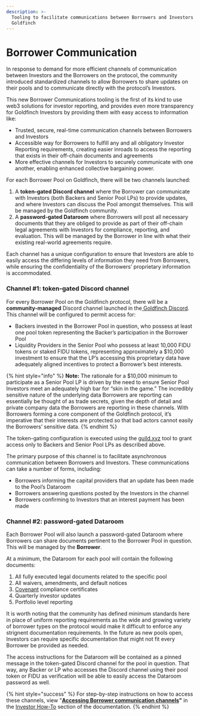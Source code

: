 ```yaml
---
description: >-
  Tooling to facilitate communications between Borrowers and Investors on
  Goldfinch
---
```


# Borrower Communication

In response to demand for more efficient channels of communication between Investors and the Borrowers on the protocol, the community introduced standardized channels to allow Borrowers to share updates on their pools and to communicate directly with the protocol’s Investors.&#x20;

This new Borrower Communications tooling is the first of its kind to use web3 solutions for investor reporting, and provides even more transparency for Goldfinch Investors by providing them with easy access to information like:

* Trusted, secure, real-time communication channels between Borrowers and Investors
* Accessible way for Borrowers to fulfill any and all obligatory Investor Reporting requirements, creating easier inroads to access the reporting that exists in their off-chain documents and agreements&#x20;
* More effective channels for Investors to securely communicate with one another, enabling enhanced collective bargaining power.

For each Borrower Pool on Goldfinch, there will be two channels launched:

1. A **token-gated Discord channel** where the Borrower can communicate with Investors  (both Backers and Senior Pool LPs) to provide updates, and where Investors can discuss the Pool amongst themselves. This will be managed by the Goldfinch community.
2. A **password-gated Dataroom** where Borrowers will post all necessary documents that they are obliged to provide as part of their off-chain legal agreements with Investors for compliance, reporting, and evaluation. This will be managed by the Borrower in line with what their existing real-world agreements require.

Each channel has a unique configuration to ensure that Investors are able to easily access the differing levels of information they need from Borrowers, while ensuring the confidentiality of the Borrowers’ proprietary information is accommodated.

### Channel #1: token-gated Discord channel

For every Borrower Pool on the Goldfinch protocol, there will be a **community-managed** Discord channel launched in the[ Goldfinch Discord](https://discord.gg/keH5tZSc). This channel will be configured to permit access for:

* Backers invested in the Borrower Pool in question, who possess at least one pool token representing the Backer’s participation in the Borrower Pool&#x20;
* Liquidity Providers in the Senior Pool who possess at least 10,000 FIDU tokens or staked FIDU tokens, representing approximately a $10,000 investment to ensure that the LP’s accessing this proprietary data have adequately aligned incentives to protect a Borrower’s best interests.

{% hint style="info" %}
**Note:** The rationale for a $10,000 minimum to participate as a Senior Pool LP is driven by the need to ensure Senior Pool Investors meet an adequately high bar for “skin in the game.” The incredibly sensitive nature of the underlying data Borrowers are reporting can essentially be thought of as trade secrets, given the depth of detail and private company data the Borrowers are reporting in these channels. With Borrowers forming a core component of the Goldfinch protocol, it’s imperative that their interests are protected so that bad actors cannot easily the Borrowers’ sensitive data.
{% endhint %}

The token-gating configuration is executed using the [guild.xyz](https://guild.xyz/) tool to grant access only to Backers and Senior Pool LPs as described above.&#x20;

The primary purpose of this channel is to facilitate asynchronous communication between Borrowers and Investors. These communications can take a number of forms, including:

* Borrowers informing the capital providers that an update has been made to the Pool’s Dataroom&#x20;
* Borrowers answering questions posted by the Investors in the channel&#x20;
* Borrowers confirming to Investors that an interest payment has been made

### Channel #2: password-gated Dataroom

Each Borrower Pool will also launch a password-gated Dataroom where Borrowers can share documents pertinent to the Borrower Pool in question. This will be managed by the **Borrower**.&#x20;

At a minimum, the Dataroom for each pool will contain the following documents:

1. All fully executed legal documents related to the specific pool&#x20;
2. All waivers, amendments, and default notices&#x20;
3. [Covenant](https://www.investopedia.com/terms/c/covenant.asp) compliance certificates&#x20;
4. Quarterly investor updates&#x20;
5. Portfolio level reporting

It is worth noting that the community has defined minimum standards here in place of uniform reporting requirements as the wide and growing variety of borrower types on the protocol would make it difficult to enforce any strignent documentation requirements. In the future as new pools open, Investors can require specific documentation that might not fit every Borrower be provided as needed.&#x20;

The access instructions for the Dataroom will be contained as a pinned message in the token-gated Discord channel for the pool in question. That way, any Backer or LP who accesses the Discord channel using their pool token or FIDU as verification will be able to easily access the Dataroom password as well.

{% hint style="success" %}
For step-by-step instructions on how to access these channels, view "[**Accessing Borrower communication channels**](guides/accessing-borrower-communication-channels.md)**"** in the [Investor How-To](guides/) section of the documentation.&#x20;
{% endhint %}
